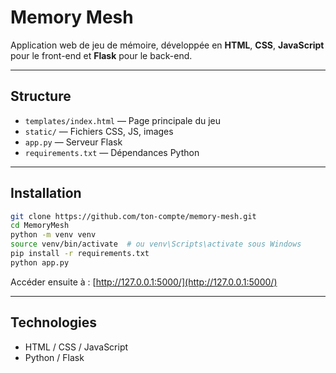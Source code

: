 # Memory Mesh

Application web de jeu de mémoire, développée en **HTML**, **CSS**, **JavaScript** pour le front-end et **Flask** pour le back-end.

---

## Structure

- `templates/index.html` — Page principale du jeu
- `static/` — Fichiers CSS, JS, images
- `app.py` — Serveur Flask
- `requirements.txt` — Dépendances Python

---

## Installation

```bash
git clone https://github.com/ton-compte/memory-mesh.git
cd MemoryMesh
python -m venv venv
source venv/bin/activate  # ou venv\Scripts\activate sous Windows
pip install -r requirements.txt
python app.py
```

Accéder ensuite à : [http://127.0.0.1:5000/](http://127.0.0.1:5000/)

---

## Technologies

- HTML / CSS / JavaScript
- Python / Flask
